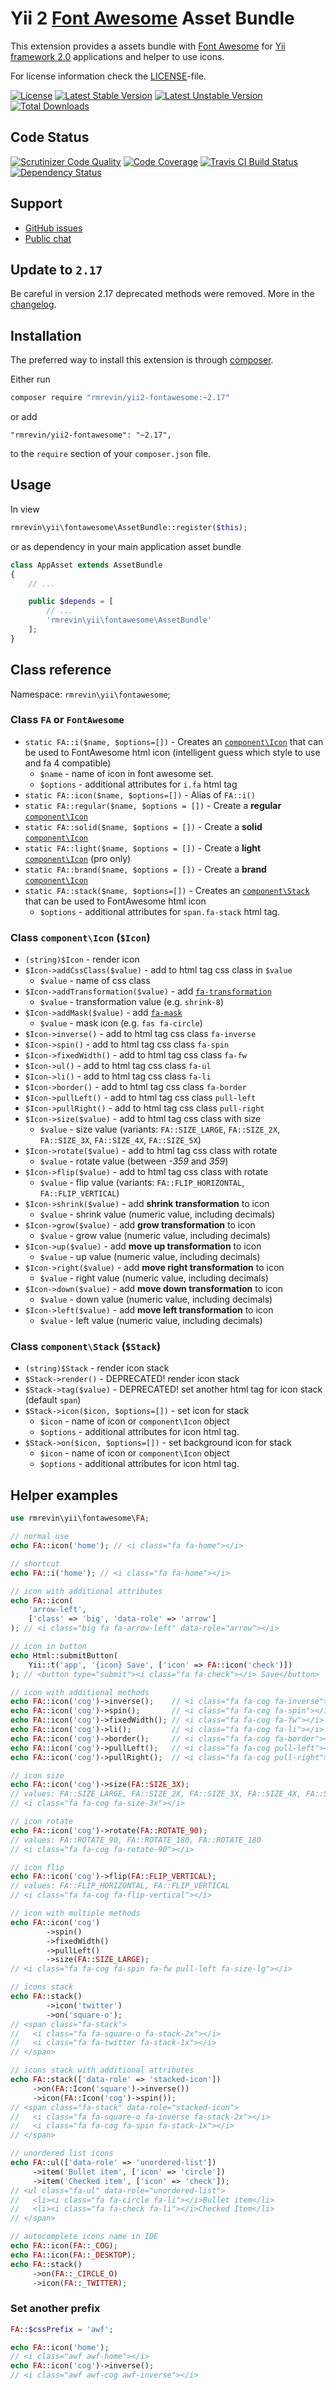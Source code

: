 Yii 2 [Font Awesome](http://fortawesome.github.io/Font-Awesome/) Asset Bundle
===============================

This extension provides a assets bundle with [Font Awesome](http://fortawesome.github.io/Font-Awesome/)
for [Yii framework 2.0](http://www.yiiframework.com/) applications and helper to use icons.

For license information check the [LICENSE](https://github.com/rmrevin/yii2-fontawesome/blob/master/LICENSE)-file.

[![License](https://poser.pugx.org/rmrevin/yii2-fontawesome/license.svg)](https://packagist.org/packages/rmrevin/yii2-fontawesome)
[![Latest Stable Version](https://poser.pugx.org/rmrevin/yii2-fontawesome/v/stable.svg)](https://packagist.org/packages/rmrevin/yii2-fontawesome)
[![Latest Unstable Version](https://poser.pugx.org/rmrevin/yii2-fontawesome/v/unstable.svg)](https://packagist.org/packages/rmrevin/yii2-fontawesome)
[![Total Downloads](https://poser.pugx.org/rmrevin/yii2-fontawesome/downloads.svg)](https://packagist.org/packages/rmrevin/yii2-fontawesome)

Code Status
-----------
[![Scrutinizer Code Quality](https://scrutinizer-ci.com/g/rmrevin/yii2-fontawesome/badges/quality-score.png?b=master)](https://scrutinizer-ci.com/g/rmrevin/yii2-fontawesome/?branch=master)
[![Code Coverage](https://scrutinizer-ci.com/g/rmrevin/yii2-fontawesome/badges/coverage.png?b=master)](https://scrutinizer-ci.com/g/rmrevin/yii2-fontawesome/?branch=master)
[![Travis CI Build Status](https://travis-ci.org/rmrevin/yii2-fontawesome.svg)](https://travis-ci.org/rmrevin/yii2-fontawesome)
[![Dependency Status](https://www.versioneye.com/user/projects/54119b799e16229fe00000da/badge.svg)](https://www.versioneye.com/user/projects/54119b799e16229fe00000da)

Support
-------
* [GitHub issues](https://github.com/rmrevin/yii2-fontawesome/issues)
* [Public chat](https://gitter.im/rmrevin/support)

Update to `2.17`
----------------

Be careful in version 2.17 deprecated methods were removed. More in the [changelog](https://github.com/rmrevin/yii2-fontawesome/blob/master/CHANGELOG.md).

Installation
------------

The preferred way to install this extension is through [composer](https://getcomposer.org/).

Either run

```bash
composer require "rmrevin/yii2-fontawesome:~2.17"
```

or add

```
"rmrevin/yii2-fontawesome": "~2.17",
```

to the `require` section of your `composer.json` file.

Usage
-----

In view

```php
rmrevin\yii\fontawesome\AssetBundle::register($this);

```

or as dependency in your main application asset bundle

```php
class AppAsset extends AssetBundle
{
	// ...

	public $depends = [
		// ...
		'rmrevin\yii\fontawesome\AssetBundle'
	];
}

```

Class reference
---------------

Namespace: `rmrevin\yii\fontawesome`;

### Class `FA` or `FontAwesome`
* `static FA::i($name, $options=[])` - Creates an [`component\Icon`](#class-componenticon-icon) that can be used to 
FontAwesome html icon (intelligent guess which style to use and fa 4 compatible)
  * `$name` - name of icon in font awesome set.
  * `$options` - additional attributes for `i.fa` html tag
* `static FA::icon($name, $options=[])` - Alias of `FA::i()`
* `static FA::regular($name, $options = [])` - Create a **regular** [`component\Icon`](#class-componenticon-icon)
* `static FA::solid($name, $options = [])`  - Create a **solid** [`component\Icon`](#class-componenticon-icon)
* `static FA::light($name, $options = [])` - Create a **light** [`component\Icon`](#class-componenticon-icon) (pro only)
* `static FA::brand($name, $options = [])` - Create a **brand** [`component\Icon`](#class-componenticon-icon)
* `static FA::stack($name, $options=[])` - Creates an [`component\Stack`](#class-componentstack-stack) that can be used to FontAwesome html icon
  * `$options` - additional attributes for `span.fa-stack` html tag.

### Class `component\Icon` (`$Icon`)

* `(string)$Icon` - render icon
* `$Icon->addCssClass($value)` - add to html tag css class in `$value`
  * `$value` - name of css class
* `$Icon->addTransformation($value)` - add [`fa-transformation`](https://fontawesome.com/how-to-use/svg-with-js#power-transforms)
  * `$value` - transformation value (e.g. `shrink-8`)
* `$Icon->addMask($value)` - add [`fa-mask`](https://fontawesome.com/how-to-use/svg-with-js#masking)
  * `$value` - mask icon (e.g. `fas fa-circle`)
* `$Icon->inverse()` - add to html tag css class `fa-inverse`
* `$Icon->spin()` - add to html tag css class `fa-spin`
* `$Icon->fixedWidth()` - add to html tag css class `fa-fw`
* `$Icon->ul()` - add to html tag css class `fa-ul`
* `$Icon->li()` - add to html tag css class `fa-li`
* `$Icon->border()` - add to html tag css class `fa-border`
* `$Icon->pullLeft()` - add to html tag css class `pull-left`
* `$Icon->pullRight()` - add to html tag css class `pull-right`
* `$Icon->size($value)` - add to html tag css class with size
  * `$value` - size value (variants: `FA::SIZE_LARGE`, `FA::SIZE_2X`, `FA::SIZE_3X`, `FA::SIZE_4X`, `FA::SIZE_5X`)
* `$Icon->rotate($value)` - add to html tag css class with rotate
  * `$value` - rotate value (between *-359* and *359*)
* `$Icon->flip($value)` - add to html tag css class with rotate
  * `$value` - flip value (variants: `FA::FLIP_HORIZONTAL`, `FA::FLIP_VERTICAL`)
* `$Icon->shrink($value)` - add **shrink transformation** to icon
  * `$value` - shrink value (numeric value, including decimals)
* `$Icon->grow($value)` - add **grow transformation** to icon
  * `$value` - grow value (numeric value, including decimals)
* `$Icon->up($value)` - add **move up transformation** to icon
  * `$value` - up value (numeric value, including decimals)
* `$Icon->right($value)` - add **move right transformation** to icon
  * `$value` - right value (numeric value, including decimals)
* `$Icon->down($value)` - add **move down transformation** to icon
  * `$value` - down value (numeric value, including decimals)
* `$Icon->left($value)` - add **move left transformation** to icon
  * `$value` - left value (numeric value, including decimals)

### Class `component\Stack` (`$Stack`)

* `(string)$Stack` - render icon stack
* `$Stack->render()` - DEPRECATED! render icon stack
* `$Stack->tag($value)` - DEPRECATED! set another html tag for icon stack (default `span`)
* `$Stack->icon($icon, $options=[])` - set icon for stack
  * `$icon` - name of icon or `component\Icon` object
  * `$options` - additional attributes for icon html tag.
* `$Stack->on($icon, $options=[])` - set background icon for stack
  * `$icon` - name of icon or `component\Icon` object
  * `$options` - additional attributes for icon html tag.

Helper examples
---------------

```php
use rmrevin\yii\fontawesome\FA;

// normal use
echo FA::icon('home'); // <i class="fa fa-home"></i>

// shortcut
echo FA::i('home'); // <i class="fa fa-home"></i>

// icon with additional attributes
echo FA::icon(
    'arrow-left', 
    ['class' => 'big', 'data-role' => 'arrow']
); // <i class="big fa fa-arrow-left" data-role="arrow"></i>

// icon in button
echo Html::submitButton(
    Yii::t('app', '{icon} Save', ['icon' => FA::icon('check')])
); // <button type="submit"><i class="fa fa-check"></i> Save</button>

// icon with additional methods
echo FA::icon('cog')->inverse();    // <i class="fa fa-cog fa-inverse"></i>
echo FA::icon('cog')->spin();       // <i class="fa fa-cog fa-spin"></i>
echo FA::icon('cog')->fixedWidth(); // <i class="fa fa-cog fa-fw"></i>
echo FA::icon('cog')->li();         // <i class="fa fa-cog fa-li"></i>
echo FA::icon('cog')->border();     // <i class="fa fa-cog fa-border"></i>
echo FA::icon('cog')->pullLeft();   // <i class="fa fa-cog pull-left"></i>
echo FA::icon('cog')->pullRight();  // <i class="fa fa-cog pull-right"></i>

// icon size
echo FA::icon('cog')->size(FA::SIZE_3X);
// values: FA::SIZE_LARGE, FA::SIZE_2X, FA::SIZE_3X, FA::SIZE_4X, FA::SIZE_5X
// <i class="fa fa-cog fa-size-3x"></i>

// icon rotate
echo FA::icon('cog')->rotate(FA::ROTATE_90); 
// values: FA::ROTATE_90, FA::ROTATE_180, FA::ROTATE_180
// <i class="fa fa-cog fa-rotate-90"></i>

// icon flip
echo FA::icon('cog')->flip(FA::FLIP_VERTICAL); 
// values: FA::FLIP_HORIZONTAL, FA::FLIP_VERTICAL
// <i class="fa fa-cog fa-flip-vertical"></i>

// icon with multiple methods
echo FA::icon('cog')
        ->spin()
        ->fixedWidth()
        ->pullLeft()
        ->size(FA::SIZE_LARGE);
// <i class="fa fa-cog fa-spin fa-fw pull-left fa-size-lg"></i>

// icons stack
echo FA::stack()
        ->icon('twitter')
        ->on('square-o');
// <span class="fa-stack">
//   <i class="fa fa-square-o fa-stack-2x"></i>
//   <i class="fa fa-twitter fa-stack-1x"></i>
// </span>

// icons stack with additional attributes
echo FA::stack(['data-role' => 'stacked-icon'])
     ->on(FA::Icon('square')->inverse())
     ->icon(FA::Icon('cog')->spin());
// <span class="fa-stack" data-role="stacked-icon">
//   <i class="fa fa-square-o fa-inverse fa-stack-2x"></i>
//   <i class="fa fa-cog fa-spin fa-stack-1x"></i>
// </span>

// unordered list icons 
echo FA::ul(['data-role' => 'unordered-list'])
     ->item('Bullet item', ['icon' => 'circle'])
     ->item('Checked item', ['icon' => 'check']);
// <ul class="fa-ul" data-role="unordered-list">
//   <li><i class="fa fa-circle fa-li"></i>Bullet item</li>
//   <li><i class="fa fa-check fa-li"></i>Checked Item</li>
// </span>

// autocomplete icons name in IDE
echo FA::icon(FA::_COG);
echo FA::icon(FA::_DESKTOP);
echo FA::stack()
     ->on(FA::_CIRCLE_O)
     ->icon(FA::_TWITTER);
```

### Set another prefix

```php
FA::$cssPrefix = 'awf';

echo FA::icon('home');
// <i class="awf awf-home"></i>
echo FA::icon('cog')->inverse();
// <i class="awf awf-cog awf-inverse"></i>
```